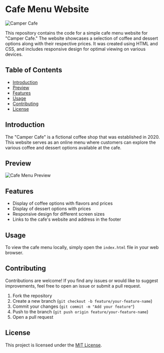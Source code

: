 # Cafe Menu Website

![Camper Cafe](https://cdn.freecodecamp.org/curriculum/css-cafe/coffee.jpg)

This repository contains the code for a simple cafe menu website for "Camper Cafe." The website showcases a selection of coffee and dessert options along with their respective prices. It was created using HTML and CSS, and includes responsive design for optimal viewing on various devices.

## Table of Contents

- [Introduction](#introduction)
- [Preview](#preview)
- [Features](#features)
- [Usage](#usage)
- [Contributing](#contributing)
- [License](#license)

## Introduction

The "Camper Cafe" is a fictional coffee shop that was established in 2020. This website serves as an online menu where customers can explore the various coffee and dessert options available at the cafe.

## Preview

![Cafe Menu Preview](https://drive.google.com/file/d/1nT-09ZQifMDABQQwjdvps4dT7F7sg0eX/view?usp=sharing)



## Features

- Display of coffee options with flavors and prices
- Display of dessert options with prices
- Responsive design for different screen sizes
- Links to the cafe's website and address in the footer

## Usage

To view the cafe menu locally, simply open the `index.html` file in your web browser.

## Contributing

Contributions are welcome! If you find any issues or would like to suggest improvements, feel free to open an issue or submit a pull request.

1. Fork the repository
2. Create a new branch (`git checkout -b feature/your-feature-name`)
3. Commit your changes (`git commit -m "Add your feature"`)
4. Push to the branch (`git push origin feature/your-feature-name`)
5. Open a pull request

## License

This project is licensed under the [MIT License](LICENSE).

